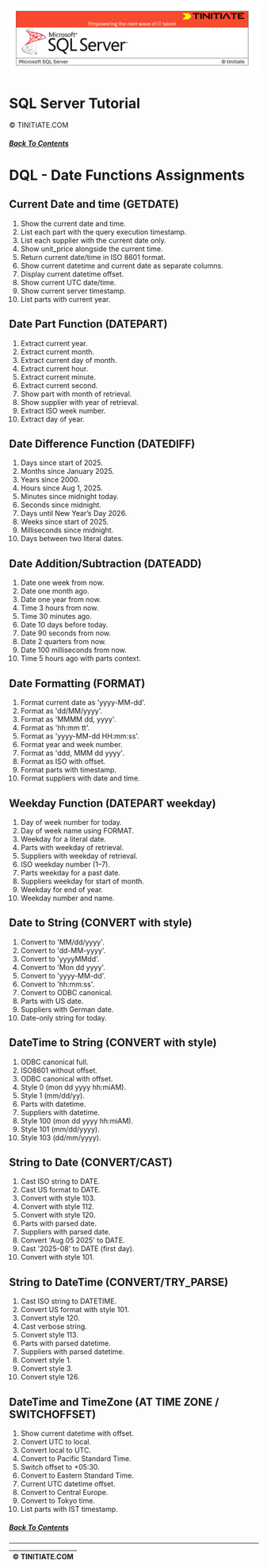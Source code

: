![SQL Server Tinitiate Image](../../../sqlserver-sql/sqlserver.png)

# SQL Server Tutorial
&copy; TINITIATE.COM

##### [Back To Contents](./README.md)

# DQL - Date Functions Assignments

## Current Date and time (GETDATE)
1. Show the current date and time.
2. List each part with the query execution timestamp.
3. List each supplier with the current date only.
4. Show unit_price alongside the current time.
5. Return current date/time in ISO 8601 format.
6. Show current datetime and current date as separate columns.
7. Display current datetime offset.
8. Show current UTC date/time.
9. Show current server timestamp.
10. List parts with current year.

## Date Part Function (DATEPART)
1. Extract current year.
2. Extract current month.
3. Extract current day of month.
4. Extract current hour.
5. Extract current minute.
6. Extract current second.
7. Show part with month of retrieval.
8. Show supplier with year of retrieval.
9. Extract ISO week number.
10. Extract day of year.

## Date Difference Function (DATEDIFF)
1. Days since start of 2025.
2. Months since January 2025.
3. Years since 2000.
4. Hours since Aug 1, 2025.
5. Minutes since midnight today.
6. Seconds since midnight.
7. Days until New Year’s Day 2026.
8. Weeks since start of 2025.
9. Milliseconds since midnight.
10. Days between two literal dates.

## Date Addition/Subtraction (DATEADD)
1. Date one week from now.
2. Date one month ago.
3. Date one year from now.
4. Time 3 hours from now.
5. Time 30 minutes ago.
6. Date 10 days before today.
7. Date 90 seconds from now.
8. Date 2 quarters from now.
9. Date 100 milliseconds from now.
10. Time 5 hours ago with parts context.

## Date Formatting (FORMAT)
1. Format current date as 'yyyy-MM-dd'.
2. Format as 'dd/MM/yyyy'.
3. Format as 'MMMM dd, yyyy'.
4. Format as 'hh:mm tt'.
5. Format as 'yyyy-MM-dd HH:mm:ss'.
6. Format year and week number.
7. Format as 'ddd, MMM dd yyyy'.
8. Format as ISO with offset.
9. Format parts with timestamp.
10. Format suppliers with date and time.

## Weekday Function (DATEPART weekday)
1. Day of week number for today.
2. Day of week name using FORMAT.
3. Weekday for a literal date.
4. Parts with weekday of retrieval.
5. Suppliers with weekday of retrieval.
6. ISO weekday number (1–7).
7. Parts weekday for a past date.
8. Suppliers weekday for start of month.
9. Weekday for end of year.
10. Weekday number and name.

## Date to String (CONVERT with style)
1. Convert to 'MM/dd/yyyy'.
2. Convert to 'dd-MM-yyyy'.
3. Convert to 'yyyyMMdd'.
4. Convert to 'Mon dd yyyy'.
5. Convert to 'yyyy-MM-dd'.
6. Convert to 'hh:mm:ss'.
7. Convert to ODBC canonical.
8. Parts with US date.
9. Suppliers with German date.
10. Date-only string for today.

## DateTime to String (CONVERT with style)
1. ODBC canonical full.
2. ISO8601 without offset.
3. ODBC canonical with offset.
4. Style 0 (mon dd yyyy hh:miAM).
5. Style 1 (mm/dd/yy).
6. Parts with datetime.
7. Suppliers with datetime.
8. Style 100 (mon dd yyyy hh:miAM).
9. Style 101 (mm/dd/yyyy).
10. Style 103 (dd/mm/yyyy).

## String to Date (CONVERT/CAST)
1. Cast ISO string to DATE.
2. Cast US format to DATE.
3. Convert with style 103.
4. Convert with style 112.
5. Convert with style 120.
6. Parts with parsed date.
7. Suppliers with parsed date.
8. Convert 'Aug 05 2025' to DATE.
9. Cast '2025-08' to DATE (first day).
10. Convert with style 101.

## String to DateTime (CONVERT/TRY_PARSE)
1. Cast ISO string to DATETIME.
2. Convert US format with style 101.
3. Convert style 120.
4. Cast verbose string.
5. Convert style 113.
6. Parts with parsed datetime.
7. Suppliers with parsed datetime.
8. Convert style 1.
9. Convert style 3.
10. Convert style 126.

## DateTime and TimeZone (AT TIME ZONE / SWITCHOFFSET)
1. Show current datetime with offset.
2. Convert UTC to local.
3. Convert local to UTC.
4. Convert to Pacific Standard Time.
5. Switch offset to +05:30.
6. Convert to Eastern Standard Time.
7. Current UTC datetime offset.
8. Convert to Central Europe.
9. Convert to Tokyo time.
10. List parts with IST timestamp.

##### [Back To Contents](./README.md)
***
| &copy; TINITIATE.COM |
|----------------------|
